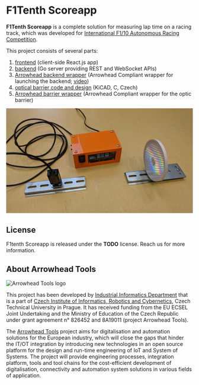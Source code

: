 # F1Tenth Scoreapp

**F1Tenth Scoreapp** is a complete solution for measuring lap time on a racing track, which was developed for [International F1/10 Autonomous Racing Competition](https://f1tenth.org/).

This project consists of several parts:
1. [frontend](./frontend/) (client-side React.js app)
2. [backend](./backend/) (Go server providing REST and WebSocket APIs)
3. [Arrowhead backend wrapper](./arrowhead/backend/) (Arrowhead Compliant wrapper for launching the backend; [video](https://youtu.be/6wyAmGOmjF8))
4. [optical barrier code and design](./barrier/) (KiCAD, C, Czech)
5. [Arrowhead barrier wrapper](./barrier-arrowhead/) (Arrowhead Compliant wrapper for the optic barrier)

![Optical barrier based on Raspberry Pi Zero](doc/barrier.jpg)


## License

F1tenth Scoreapp is released under the **TODO** license. Reach us for more information.


## About Arrowhead Tools

<img src="https://www.eclipse.org/org/research/images/research/arrowheadtools.png" alt="Arrowhead Tools logo" width="150" />

This project has been developed by [Industrial Informatics Department](https://iid.ciirc.cvut.cz/) that is a part of [Czech Institute of Informatics, Robotics and Cybernetics](https://ciirc.cvut.cz/), Czech Technical University in Prague. It has received funding from the EU ECSEL Joint Undertaking and the Ministry of Education of the Czech Republic under grant agreement n° 826452 and 8A19011 (project Arrowhead Tools).

The [Arrowhead Tools](https://arrowhead.eu/arrowheadtools) project aims for digitalisation and automation solutions for the European industry, which will close the gaps that hinder the IT/OT integration by introducing new technologies in an open source platform for the design and run-time engineering of IoT and System of Systems. The project will provide engineering processes, integration platform, tools and tool chains for the cost-efficient development of digitalisation, connectivity and automation system solutions in various fields of application.
